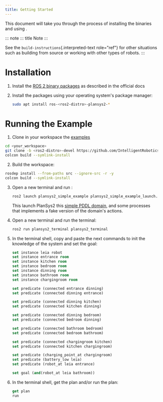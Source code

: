```yaml
---
title: Getting Started
---
```


This document will take you through the process of installing the binaries and using .

::: note
::: title
Note
:::

See the `build-instructions`{.interpreted-text role="ref"} for other situations such as building from source or working with other types of robots.
:::

# Installation

1. Install the [ROS 2 binary packages]() as described in the official docs
2. Install the packages using your operating system\'s package manager:

   ```bash
   sudo apt install ros-<ros2-distro>-plansys2-*
   ```

# Running the Example

1. Clone in your workspace the [examples](https://github.com/IntelligentRoboticsLabs/ros2_planning_system_examples)

```bash
cd <your_workspace>
git clone -b <ros2-distro>-devel https://github.com/IntelligentRoboticsLabs/ros2_planning_system_examples.git src
colcon build --symlink-install
```

2. Build the workspace:

```bash
rosdep install --from-paths src --ignore-src -r -y
colcon build --symlink-install
```

3. Open a new terminal and run :

   ```bash
   ros2 launch plansys2_simple_example plansys2_simple_example_launch.py
   ```

   This launch PlanSys2 this [simple PDDL domain](https://github.com/IntelligentRoboticsLabs/ros2_planning_system_examples/blob/master/plansys2_simple_example/pddl/simple_example.pddl), and some processes that implements a fake version of the domain\'s actions.

4. Open a new terminal and run the terminal:

   ```bash
   ros2 run plansys2_terminal plansys2_terminal
   ```

5. In the terminal shell, copy and paste the next commands to init the knowledge of the system and set the goal:

   ```lisp
   set instance leia robot
   set instance entrance room
   set instance kitchen room
   set instance bedroom room
   set instance dinning room
   set instance bathroom room
   set instance chargingroom room

   set predicate (connected entrance dinning)
   set predicate (connected dinning entrance)

   set predicate (connected dinning kitchen)
   set predicate (connected kitchen dinning)

   set predicate (connected dinning bedroom)
   set predicate (connected bedroom dinning)

   set predicate (connected bathroom bedroom)
   set predicate (connected bedroom bathroom)

   set predicate (connected chargingroom kitchen)
   set predicate (connected kitchen chargingroom)

   set predicate (charging_point_at chargingroom)
   set predicate (battery_low leia)
   set predicate (robot_at leia entrance)

   set goal (and(robot_at leia bathroom))
   ```

6. In the terminal shell, get the plan and/or run the plan:

   ```lisp
   get plan
   run
   ```
